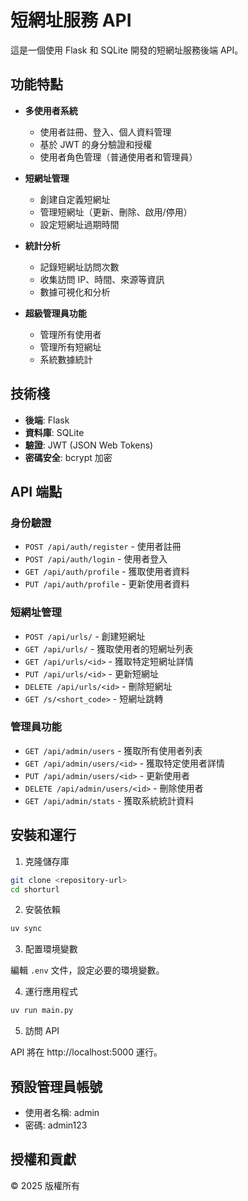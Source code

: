 # 短網址服務 API

這是一個使用 Flask 和 SQLite 開發的短網址服務後端 API。

## 功能特點

- **多使用者系統**
  - 使用者註冊、登入、個人資料管理
  - 基於 JWT 的身分驗證和授權
  - 使用者角色管理（普通使用者和管理員）

- **短網址管理**
  - 創建自定義短網址
  - 管理短網址（更新、刪除、啟用/停用）
  - 設定短網址過期時間

- **統計分析**
  - 記錄短網址訪問次數
  - 收集訪問 IP、時間、來源等資訊
  - 數據可視化和分析

- **超級管理員功能**
  - 管理所有使用者
  - 管理所有短網址
  - 系統數據統計

## 技術棧

- **後端**: Flask
- **資料庫**: SQLite
- **驗證**: JWT (JSON Web Tokens)
- **密碼安全**: bcrypt 加密

## API 端點

### 身份驗證

- `POST /api/auth/register` - 使用者註冊
- `POST /api/auth/login` - 使用者登入
- `GET /api/auth/profile` - 獲取使用者資料
- `PUT /api/auth/profile` - 更新使用者資料

### 短網址管理

- `POST /api/urls/` - 創建短網址
- `GET /api/urls/` - 獲取使用者的短網址列表
- `GET /api/urls/<id>` - 獲取特定短網址詳情
- `PUT /api/urls/<id>` - 更新短網址
- `DELETE /api/urls/<id>` - 刪除短網址
- `GET /s/<short_code>` - 短網址跳轉

### 管理員功能

- `GET /api/admin/users` - 獲取所有使用者列表
- `GET /api/admin/users/<id>` - 獲取特定使用者詳情
- `PUT /api/admin/users/<id>` - 更新使用者
- `DELETE /api/admin/users/<id>` - 刪除使用者
- `GET /api/admin/stats` - 獲取系統統計資料

## 安裝和運行

1. 克隆儲存庫

```bash
git clone <repository-url>
cd shorturl
```

2. 安裝依賴

```bash
uv sync
```

3. 配置環境變數

編輯 `.env` 文件，設定必要的環境變數。

4. 運行應用程式

```bash
uv run main.py
```

5. 訪問 API

API 將在 http://localhost:5000 運行。

## 預設管理員帳號

- 使用者名稱: admin
- 密碼: admin123

## 授權和貢獻

© 2025 版權所有